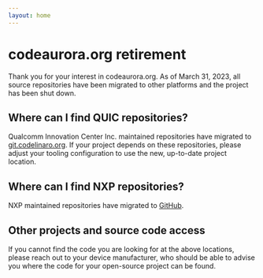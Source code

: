 ```yaml
---
layout: home
---
```

# codeaurora.org retirement

Thank you for your interest in codeaurora.org. As of March 31, 2023, all
source repositories have been migrated to other platforms and the project has
been shut down.

## Where can I find QUIC repositories?

Qualcomm Innovation Center Inc. maintained repositories have migrated to
[git.codelinaro.org](https://git.codelinaro.org/). If your project depends on
these repositories, please adjust your tooling configuration to use the new,
up-to-date project location.

## Where can I find NXP repositories?

NXP maintained repositories have migrated to
[GitHub](https://www.nxp.com/design/software/embedded-software/nxp-github:NXP-GITHUB).

## Other projects and source code access

If you cannot find the code you are looking for at the above locations, please
reach out to your device manufacturer, who should be able to advise you where
the code for your open-source project can be found.
